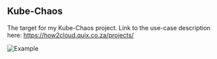 ## Kube-Chaos

The target for my Kube-Chaos project.
Link to the use-case description here: https://how2cloud.quix.co.za/projects/

![Example](https://github.com/smitphilip/kubechaos-website/blob/master/img/kubechaos_site_exmaple.png)
